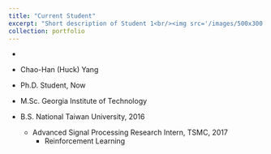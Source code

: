 ```yaml
---
title: "Current Student"
excerpt: "Short description of Student 1<br/><img src='/images/500x300.png'>"
collection: portfolio
---
```


- 

- Chao-Han (Huck) Yang

* Ph.D. Student, Now

* M.Sc. Georgia Institute of Technology

* B.S. National Taiwan University, 2016
  * Advanced Signal Processing Research Intern, TSMC, 2017
  	- Reinforcement Learning